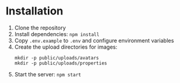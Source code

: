 # Installation

1. Clone the repository
2. Install dependencies: `npm install`
3. Copy `.env.example` to `.env` and configure environment variables
4. Create the upload directories for images:
   ```
   mkdir -p public/uploads/avatars
   mkdir -p public/uploads/properties
   ```
5. Start the server: `npm start`